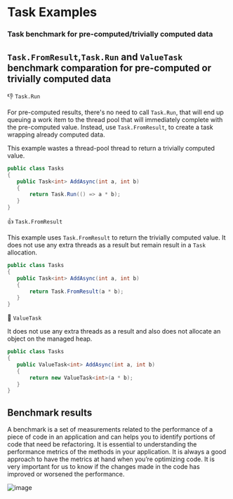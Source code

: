 # Task Examples
### Task benchmark for pre-computed/trivially computed data
## `Task.FromResult`,`Task.Run` and `ValueTask` benchmark comparation for pre-computed or trivially computed data

:-1: `Task.Run` 


For pre-computed results, there's no need to call `Task.Run`, that will end up queuing a work item to the thread pool that will immediately complete with the pre-computed value. Instead, use `Task.FromResult`, to create a task wrapping already computed data.

This example wastes a thread-pool thread to return a trivially computed value.

```C#
public class Tasks
{
   public Task<int> AddAsync(int a, int b)
   {
       return Task.Run(() => a * b);
   }
}
```

:+1: `Task.FromResult`

This example uses `Task.FromResult` to return the trivially computed value. It does not use any extra threads as a result but remain result in a `Task` allocation.

```C#
public class Tasks
{
   public Task<int> AddAsync(int a, int b)
   {
       return Task.FromResult(a * b);
   }
}
```

:clap: `ValueTask`

It does not use any extra threads as a result and also does not allocate an object on the managed heap.

```C#
public class Tasks
{
   public ValueTask<int> AddAsync(int a, int b)
   {
       return new ValueTask<int>(a * b);
   }
}
```
## Benchmark results

A benchmark is a set of measurements related to the performance of a piece of code in an application and can helps you to identify portions of code that need be refactoring. 
It is essential to understanding the performance metrics of the methods in your application. It is always a good approach to have the metrics at hand when you’re optimizing code. It is very important for us to know if the changes made in the code has improved or worsened the performance. 

![image](https://user-images.githubusercontent.com/8992182/147397635-15d874fa-7195-4689-a035-9c18edbd2a18.png)




